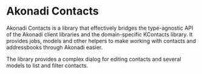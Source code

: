 # Akonadi Contacts #

Akonadi Contacts is a library that effectively bridges the type-agnostic API of
the Akonadi client libraries and the domain-specific KContacts library. It provides
jobs, models and other helpers to make working with contacts and addressbooks through
Akonadi easier.

The library provides a complex dialog for editing contacts and several models to
list and filter contacts.

